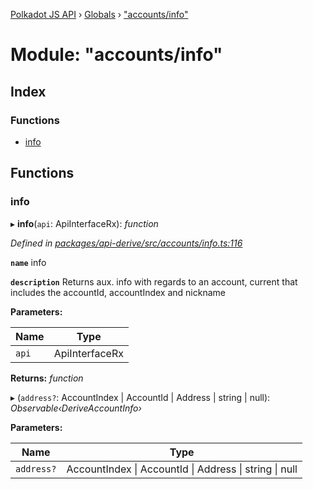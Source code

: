 [Polkadot JS API](../README.md) › [Globals](../globals.md) › ["accounts/info"](_accounts_info_.md)

# Module: "accounts/info"

## Index

### Functions

* [info](_accounts_info_.md#info)

## Functions

###  info

▸ **info**(`api`: ApiInterfaceRx): *function*

*Defined in [packages/api-derive/src/accounts/info.ts:116](https://github.com/polkadot-js/api/blob/c9921f002f/packages/api-derive/src/accounts/info.ts#L116)*

**`name`** info

**`description`** Returns aux. info with regards to an account, current that includes the accountId, accountIndex and nickname

**Parameters:**

Name | Type |
------ | ------ |
`api` | ApiInterfaceRx |

**Returns:** *function*

▸ (`address?`: AccountIndex | AccountId | Address | string | null): *Observable‹DeriveAccountInfo›*

**Parameters:**

Name | Type |
------ | ------ |
`address?` | AccountIndex &#124; AccountId &#124; Address &#124; string &#124; null |

